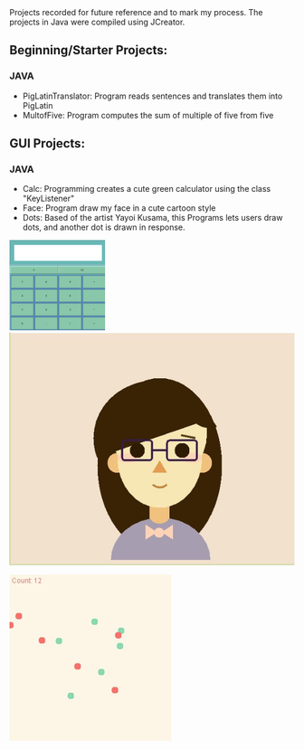 <head>
  Projects recorded for future reference and to mark my process. The projects in Java were compiled using JCreator. 
</head>

<body>
<h2>Beginning/Starter Projects:</h2>
  <h3>JAVA</h3>
  <ul>
    <li>PigLatinTranslator: Program reads sentences and translates them into PigLatin</li>
    <li>MultofFive: Program computes the sum of multiple of five from five</li>
  </ul>
  
<h2>GUI Projects:</h2>
  <h3>JAVA</h3>
  <ul>
    <li>Calc: Programming creates a cute green calculator using the class "KeyListener"</li>
    <li>Face: Program draw my face in a cute cartoon style</li>
    <li>Dots: Based of the artist Yayoi Kusama, this Programs lets users draw dots, and another dot is drawn in response.</li>
  </ul>
  
  ![Calc Project Screenshot](https://github.com/17kimceline/JavaProjects/blob/master/Images/calculator1.png)
  ![Face Project Screenshot](https://github.com/17kimceline/JavaProjects/blob/master/Images/face.jpg)
  
  ![Dots Project Screenshot](https://github.com/17kimceline/JavaProjects/blob/master/Images/dots.jpg)
</body>
